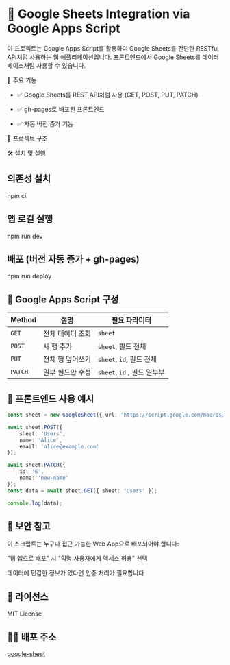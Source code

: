 # 📄 Google Sheets Integration via Google Apps Script

이 프로젝트는 Google Apps Script를 활용하여 Google Sheets를 간단한 RESTful API처럼 사용하는 웹 애플리케이션입니다.
프론트엔드에서 Google Sheets를 데이터베이스처럼 사용할 수 있습니다.

🚀 주요 기능

-   ✅ Google Sheets를 REST API처럼 사용 (GET, POST, PUT, PATCH)

-   ✅ gh-pages로 배포된 프론트엔드

-   ✅ 자동 버전 증가 기능

📁 프로젝트 구조

🛠️ 설치 및 실행

## 의존성 설치

npm ci

## 앱 로컬 실행

npm run dev

## 배포 (버전 자동 증가 + gh-pages)

npm run deploy

## 🧩 Google Apps Script 구성

| Method  | 설명             | 필요 파라미터               |
| ------- | ---------------- | --------------------------- |
| `GET`   | 전체 데이터 조회 | `sheet`                     |
| `POST`  | 새 행 추가       | `sheet`, 필드 전체          |
| `PUT`   | 전체 행 덮어쓰기 | `sheet`, `id`, 필드 전체    |
| `PATCH` | 일부 필드만 수정 | `sheet`, `id` , 필드 일부부 |

## 🧪 프론트엔드 사용 예시

```typescript
const sheet = new GoogleSheet({ url: 'https://script.google.com/macros/s/AKfycb.../exec' });

await sheet.POST({
    sheet: 'Users',
    name: 'Alice',
    email: 'alice@example.com'
});

await sheet.PATCH({
    id: '6',
    name: 'new-name'
});
const data = await sheet.GET({ sheet: 'Users' });

console.log(data);
```

## 🔐 보안 참고

이 스크립트는 누구나 접근 가능한 Web App으로 배포되어야 합니다:

"웹 앱으로 배포" 시 "익명 사용자에게 액세스 허용" 선택

데이터에 민감한 정보가 있다면 인증 처리가 필요합니다

## 📜 라이선스

MIT License

## 🙋‍♀️ 배포 주소

[google-sheet](https://hoonbeom.github.io/google-sheet/)
